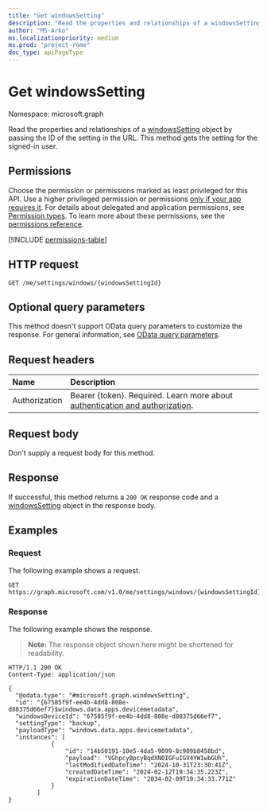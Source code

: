 ```yaml
---
title: "Get windowsSetting"
description: "Read the properties and relationships of a windowsSetting object."
author: "MS-Arko"
ms.localizationpriority: medium
ms.prod: "project-rome"
doc_type: apiPageType
---
```


# Get windowsSetting

Namespace: microsoft.graph

Read the properties and relationships of a [windowsSetting](../resources/windowssetting.md) object by passing the ID of the setting in the URL. This method gets the setting for the signed-in user.

## Permissions

Choose the permission or permissions marked as least privileged for this API. Use a higher privileged permission or permissions [only if your app requires it](/graph/permissions-overview#best-practices-for-using-microsoft-graph-permissions). For details about delegated and application permissions, see [Permission types](/graph/permissions-overview#permission-types). To learn more about these permissions, see the [permissions reference](/graph/permissions-reference).

<!-- {
  "blockType": "permissions",
  "name": "windowssetting-get-permissions"
}
-->
[!INCLUDE [permissions-table](../includes/permissions/windowssetting-get-permissions.md)]

## HTTP request

<!-- {
  "blockType": "ignored"
}
-->
``` http
GET /me/settings/windows/{windowsSettingId}
```

## Optional query parameters

This method doesn't support OData query parameters to customize the response. For general information, see [OData query parameters](/graph/query-parameters).

## Request headers

|Name|Description|
|:---|:---|
|Authorization|Bearer {token}. Required. Learn more about [authentication and authorization](/graph/auth/auth-concepts).|

## Request body

Don't supply a request body for this method.

## Response

If successful, this method returns a `200 OK` response code and a [windowsSetting](../resources/windowssetting.md) object in the response body.

## Examples

### Request

The following example shows a request.
<!-- {
  "blockType": "request",
  "name": "get_windowssetting"
}
-->
``` http
GET https://graph.microsoft.com/v1.0/me/settings/windows/{windowsSettingId}
```


### Response

The following example shows the response.
>**Note:** The response object shown here might be shortened for readability.
<!-- {
  "blockType": "response",
  "truncated": true,
  "@odata.type": "microsoft.graph.windowsSetting"
}
-->
``` http
HTTP/1.1 200 OK
Content-Type: application/json

{
  "@odata.type": "#microsoft.graph.windowsSetting",
  "id": "{67585f9f-ee4b-4dd8-808e-d88375d66ef7}$windows.data.apps.devicemetadata",
  "windowsDeviceId": "67585f9f-ee4b-4dd8-808e-d88375d66ef7",
  "settingType": "backup",
  "payloadType": "windows.data.apps.devicemetadata",
  "instances": [
            {
                "id": "14b50191-10e5-4da5-9099-8c909b8458bd",
                "payload": "VGhpcyBpcyBqdXN0IGFuIGV4YW1wbGUh",
                "lastModifiedDateTime": "2024-10-31T23:30:41Z",
                "createdDateTime": "2024-02-12T19:34:35.223Z",
                "expirationDateTime": "2034-02-09T19:34:33.771Z"
            }
        ]
}
```

